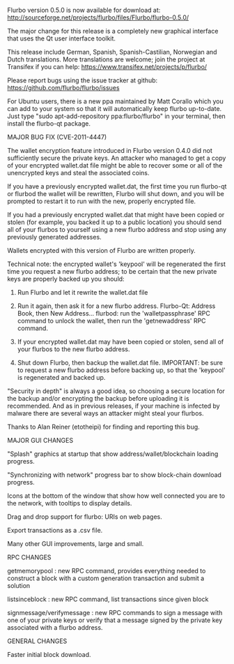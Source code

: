 Flurbo version 0.5.0 is now available for download at:
http://sourceforge.net/projects/flurbo/files/Flurbo/flurbo-0.5.0/

The major change for this release is a completely new graphical interface that uses the Qt user interface toolkit.

This release include German, Spanish, Spanish-Castilian, Norwegian and Dutch translations. More translations are welcome; join the project at Transifex if you can help:
https://www.transifex.net/projects/p/flurbo/

Please report bugs using the issue tracker at github:
https://github.com/flurbo/flurbo/issues

For Ubuntu users, there is a new ppa maintained by Matt Corallo which you can add to your system so that it will automatically keep flurbo up-to-date.  Just type "sudo apt-add-repository ppa:flurbo/flurbo" in your terminal, then install the flurbo-qt package.

MAJOR BUG FIX  (CVE-2011-4447)

The wallet encryption feature introduced in Flurbo version 0.4.0 did not sufficiently secure the private keys. An attacker who
managed to get a copy of your encrypted wallet.dat file might be able to recover some or all of the unencrypted keys and steal the
associated coins.

If you have a previously encrypted wallet.dat, the first time you run flurbo-qt or flurbod the wallet will be rewritten, Flurbo will
shut down, and you will be prompted to restart it to run with the new, properly encrypted file.

If you had a previously encrypted wallet.dat that might have been copied or stolen (for example, you backed it up to a public
location) you should send all of your flurbos to yourself using a new flurbo address and stop using any previously generated addresses.

Wallets encrypted with this version of Flurbo are written properly.

Technical note: the encrypted wallet's 'keypool' will be regenerated the first time you request a new flurbo address; to be certain that the
new private keys are properly backed up you should:

1. Run Flurbo and let it rewrite the wallet.dat file

2. Run it again, then ask it for a new flurbo address.
Flurbo-Qt: Address Book, then New Address...
flurbod: run the 'walletpassphrase' RPC command to unlock the wallet,  then run the 'getnewaddress' RPC command.

3. If your encrypted wallet.dat may have been copied or stolen, send  all of your flurbos to the new flurbo address.

4. Shut down Flurbo, then backup the wallet.dat file.
IMPORTANT: be sure to request a new flurbo address before backing up, so that the 'keypool' is regenerated and backed up.

"Security in depth" is always a good idea, so choosing a secure location for the backup and/or encrypting the backup before uploading it is recommended. And as in previous releases, if your machine is infected by malware there are several ways an attacker might steal your flurbos.

Thanks to Alan Reiner (etotheipi) for finding and reporting this bug.

MAJOR GUI CHANGES

"Splash" graphics at startup that show address/wallet/blockchain loading progress.

"Synchronizing with network" progress bar to show block-chain download progress.

Icons at the bottom of the window that show how well connected you are to the network, with tooltips to display details.

Drag and drop support for flurbo: URIs on web pages.

Export transactions as a .csv file.

Many other GUI improvements, large and small.

RPC CHANGES

getmemorypool : new RPC command, provides everything needed to construct a block with a custom generation transaction and submit a solution

listsinceblock : new RPC command, list transactions since given block

signmessage/verifymessage : new RPC commands to sign a message with one of your private keys or verify that a message signed by the private key associated with a flurbo address.

GENERAL CHANGES

Faster initial block download.

